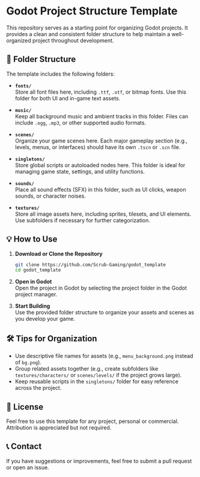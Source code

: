 # Godot Project Structure Template

This repository serves as a starting point for organizing Godot projects. It provides a clean and consistent folder structure to help maintain a well-organized project throughout development.

## 📂 Folder Structure

The template includes the following folders:

- **`fonts/`**  
  Store all font files here, including `.ttf`, `.otf`, or bitmap fonts. Use this folder for both UI and in-game text assets.

- **`music/`**  
  Keep all background music and ambient tracks in this folder. Files can include `.ogg`, `.mp3`, or other supported audio formats.

- **`scenes/`**  
  Organize your game scenes here. Each major gameplay section (e.g., levels, menus, or interfaces) should have its own `.tscn` or `.scn` file.

- **`singletons/`**  
  Store global scripts or autoloaded nodes here. This folder is ideal for managing game state, settings, and utility functions.

- **`sounds/`**  
  Place all sound effects (SFX) in this folder, such as UI clicks, weapon sounds, or character noises.

- **`textures/`**  
  Store all image assets here, including sprites, tilesets, and UI elements. Use subfolders if necessary for further categorization.

## 💡 How to Use

1. **Download or Clone the Repository**  
   ```bash
   git clone https://github.com/Scrub-Gaming/godot_template
   cd godot_template
   ```

2. **Open in Godot**  
   Open the project in Godot by selecting the project folder in the Godot project manager.

3. **Start Building**  
   Use the provided folder structure to organize your assets and scenes as you develop your game.

## 🛠 Tips for Organization

- Use descriptive file names for assets (e.g., `menu_background.png` instead of `bg.png`).
- Group related assets together (e.g., create subfolders like `textures/characters/` or `scenes/levels/` if the project grows large).
- Keep reusable scripts in the `singletons/` folder for easy reference across the project.

## 📜 License

Feel free to use this template for any project, personal or commercial. Attribution is appreciated but not required.

## 📞 Contact

If you have suggestions or improvements, feel free to submit a pull request or open an issue.
